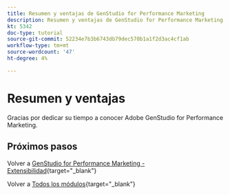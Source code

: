 ```yaml
---
title: Resumen y ventajas de GenStudio for Performance Marketing
description: Resumen y ventajas de GenStudio for Performance Marketing
kt: 5342
doc-type: tutorial
source-git-commit: 52234e7b3b6743db79dec570b1a1f2d3ac4cf1ab
workflow-type: tm+mt
source-wordcount: '47'
ht-degree: 4%

---
```


# Resumen y ventajas

Gracias por dedicar su tiempo a conocer Adobe GenStudio for Performance Marketing.


## Próximos pasos

Volver a [GenStudio for Performance Marketing - Extensibilidad](./genstudioext.md){target="_blank"}

Volver a [Todos los módulos](./../../../overview.md){target="_blank"}
